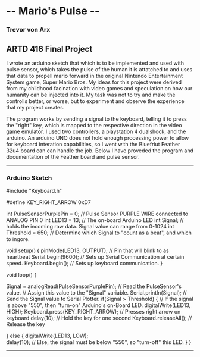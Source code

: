 # -- Mario's Pulse --
### Trevor von Arx
## ARTD 416 Final Project

I wrote an arduino sketch that which is to be implemented and used with pulse sensor, which takes the pulse of the human it is attatched to and uses that data to propell mario forward in the original Nintendo Entertainment System game, Super Mario Bros. My ideas for this project were derived from my childhood facination with video games and speculation on how our humanity can be injected into it. My task was not to try and make the controlls better, or worse, but to experiment and observe the experience that my project creates. 

The program works by sending a signal to the keyboard, telling it to press the "right" key, which is mapped to the respective direction in the video game emulator. I used two controllers, a playstation 4 dualshock, and the arduino. An arduino UNO does not hold enough processing power to allow for keyboard interation capabilities, so I went with the Bluefriut Feather 32u4 board can can handle the job. Below I have proveded the program and documentation of the Feather board and pulse sensor.

--- 
### Arduino Sketch

#include "Keyboard.h"

#define KEY_RIGHT_ARROW   0xD7

int PulseSensorPurplePin = 0;                  // Pulse Sensor PURPLE WIRE connected to ANALOG PIN 0
int LED13 = 13;                                // The on-board Arduino LED
int Signal;                                    // holds the incoming raw data. Signal value can range from 0-1024
int Threshold = 650;                           // Determine which Signal to "count as a beat", and which to ingore.

void setup() {
  pinMode(LED13, OUTPUT);                      // Pin that will blink to as heartbeat
  Serial.begin(9600);                          // Sets up Serial Communication at certain speed.
  Keyboard.begin();                            // Sets up keyboard communication.
}

void loop() {

  Signal = analogRead(PulseSensorPurplePin);   // Read the PulseSensor's value.
                                               // Assign this value to the "Signal" variable.
  Serial.println(Signal);                      // Send the Signal value to Serial Plotter.
  if(Signal > Threshold) {
                                               // If the signal is above "550", then "turn-on" Arduino's on-Board LED.
    digitalWrite(LED13, HIGH);
    Keyboard.press(KEY_RIGHT_ARROW);           // Presses right arrow on keyboard
    delay(10);                                 // Hold the key for one second
    Keyboard.releaseAll();                     // Release the key
    
  } else {
    digitalWrite(LED13, LOW);  
     delay(10);
                                               //  Else, the signal must be below "550", so "turn-off" this LED.
  } 
}

---
